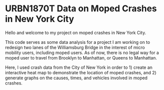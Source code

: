 # URBN1870T Data on Moped Crashes in New York City 

Hello and welcome to my project on moped crashes in New York City. 

This code serves as some data analysis for a project I am working on to redesign two lanes of the Williamsburg Bridge in the interest of micro mobility users, including moped users. As of now, there is no legal way for a moped user to travel from Brooklyn to Manhattan, or Queens to Manhattan. 

Here, I used crash data from the City of New York in order to 1) create an interactive heat map to demonstrate the location of moped crashes, and 2) generate graphs on the causes, times, and vehicles involved in moped crashes. 
